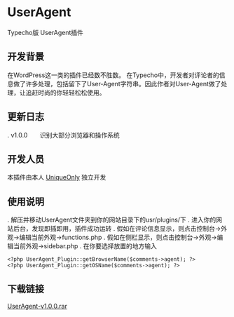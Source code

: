 UserAgent
=========

Typecho版 UserAgent插件

开发背景
----

在WordPress这一类的插件已经数不胜数。
在Typecho中，开发者对评论者的信息做了许多处理，包括留下了User-Agent字符串。因此作者对User-Agent做了处理，让追赶时尚的你轻轻松松使用。

更新日志
----

. v1.0.0&emsp;&emsp;识别大部分浏览器和操作系统

开发人员
----

本插件由本人 [UniqueOnly][1] 独立开发

使用说明
----

. 解压并移动UserAgent文件夹到你的网站目录下的usr/plugins/下
. 进入你的网站后台，发现即插即用，插件成功运转
. 假如在评论信息显示，则点击控制台->外观->编辑当前外观->functions.php
. 假如在侧栏显示，则点击控制台->外观->编辑当前外观->sidebar.php
. 在你要选择放置的地方输入

```
<?php UserAgent_Plugin::getBrowserName($comments->agent); ?>
<?php UserAgent_Plugin::getOSName($comments->agent); ?>
```

下载链接
----

[UserAgent-v1.0.0.rar][2]


  [1]: http://blog.uniqueonly.ml
  [2]: http://uniqueml.qiniudn.com/2014/08/3139837844.rar
